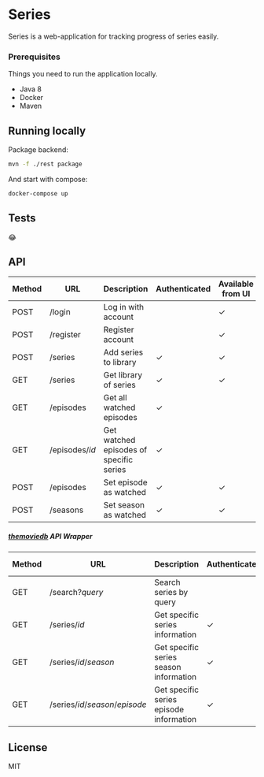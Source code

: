 # Series
Series is a web-application for tracking progress of series easily.   

### Prerequisites
Things you need to run the application locally.
- Java 8
- Docker
- Maven

## Running locally
Package backend:
```bash
mvn -f ./rest package
```
And start with compose:
```bash
docker-compose up
```

## Tests
😂

## API

| Method | URL       | Description    | Authenticated | Available from UI | 
|--------|-----------|---------------|------------------|-------------- |
| POST   | /login | Log in with account |  | ✓ |  
| POST   | /register | Register account |  | ✓ |  
| POST   | /series   | Add series to library  |   ✓ |  ✓ |  
| GET    | /series   | Get library of series  |   ✓ |  ✓ |  
| GET    | /episodes   |  Get all watched episodes  |  ✓ |  |  
| GET    | /episodes/*id*   |  Get watched episodes of specific series  |  ✓ |  |  
| POST   | /episodes   |  Set episode as watched |  ✓ |  ✓ |  
| POST   | /seasons   |  Set season as watched |  ✓ |✓ |  


##### [themoviedb](https://developers.themoviedb.org/3) API Wrapper
| Method | URL       | Description    | Authenticated | Available from UI | 
|--------|-----------|---------------|--------------- | ----------------| 
| GET | /search?*query* | Search series by query |   |  ✓ |
| GET | /series/*id* | Get specific series information   | ✓  | |
| GET | /series/*id*/*season* | Get specific series season information | ✓  | |
| GET | /series/*id*/*season*/*episode*| Get specific series episode information   |  ✓ | |


## License
MIT